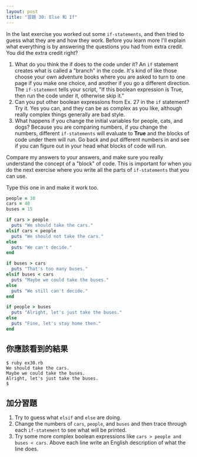 ```yaml
---
layout: post
title: "習題 30: Else 和 If"
---
```


In the last exercise you worked out some `if-statements`, and then tried to guess what they are and how they work. Before you learn more I'll explain what everything is by answering the questions you had from extra credit. You did the extra credit right?

1. What do you think the if does to the code under it? An `if` statement creates what is called a "branch" in the code. It's kind of like those choose your own adventure books where you are asked to turn to one page if you make one choice, and another if you go a different direction. The `if-statement` tells your script, "If this boolean expression is True, then run the code under it, otherwise skip it."
2. Can you put other boolean expressions from Ex. 27 in the `if` statement? Try it. Yes you can, and they can be as complex as you like, although really complex things generally are bad style.
3. What happens if you change the initial variables for people, cats, and dogs? Because you are comparing numbers, if you change the numbers, different `if-statements` will evaluate to **True** and the blocks of code under them will run. Go back and put different numbers in and see if you can figure out in your head what blocks of code will run.

Compare my answers to your answers, and make sure you really understand the concept of a "block" of code. This is important for when you do the next exercise where you write all the parts of `if-statements` that you can use.

Type this one in and make it work too.

```ruby
people = 30
cars = 40
buses = 15

if cars > people
  puts "We should take the cars."
elsif cars < people
  puts "We should not take the cars."
else
  puts "We can't decide."
end

if buses > cars
  puts "That's too many buses."
elsif buses < cars
  puts "Maybe we could take the buses."
else
  puts "We still can't decide."
end

if people > buses
  puts "Alright, let's just take the buses."
else
  puts "Fine, let's stay home then."
end
```

## 你應該看到的結果

    $ ruby ex30.rb
    We should take the cars.
    Maybe we could take the buses.
    Alright, let's just take the buses.
    $

## 加分習題
1. Try to guess what `elsif` and `else` are doing.
2. Change the numbers of `cars`, `people`, and `buses` and then trace through each `if-statement` to see what will be printed.
3. Try some more complex boolean expressions like `cars > people and buses < cars`.
Above each line write an English description of what the line does.
